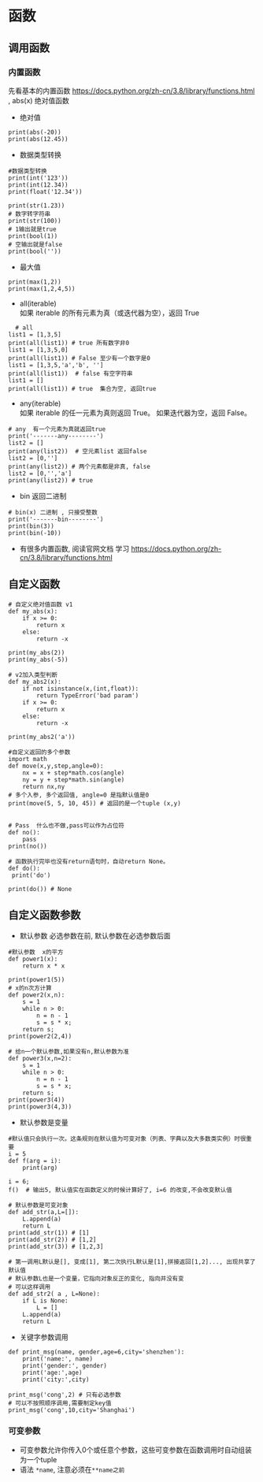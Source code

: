 # 函数

## 调用函数

### 内置函数
先看基本的内置函数   https://docs.python.org/zh-cn/3.8/library/functions.html , abs(x) 绝对值函数
* 绝对值
```
print(abs(-20))
print(abs(12.45))
```
* 数据类型转换
```
#数据类型转换
print(int('123'))
print(int(12.34))
print(float('12.34'))

print(str(1.23))
# 数字转字符串
print(str(100))
# 1输出就是true
print(bool(1))
# 空输出就是false
print(bool(''))
```
* 最大值
```
print(max(1,2))
print(max(1,2,4,5))
```
* all(iterable)   
  如果 iterable 的所有元素为真（或迭代器为空），返回 True 
```
  # all
list1 = [1,3,5]
print(all(list1)) # true 所有数字非0
list1 = [1,3,5,0]
print(all(list1)) # False 至少有一个数字是0
list1 = [1,3,5,'a','b', '']
print(all(list1))  # false 有空字符串
list1 = []
print(all(list1)) # true  集合为空, 返回true

```
 *  any(iterable)   
如果 iterable 的任一元素为真则返回 True。 如果迭代器为空，返回 False。
```
# any  有一个元素为真就返回true
print('-------any--------')
list2 = []
print(any(list2))  # 空元素list 返回false
list2 = [0,'']
print(any(list2)) # 两个元素都是非真, false
list2 = [0,'','a']
print(any(list2)) # true
```
* bin 返回二进制
```
# bin(x) 二进制 , 只接受整数
print('-------bin--------')
print(bin(3))
print(bin(-10))

```
* 有很多内置函数, 阅读官网文档 学习   https://docs.python.org/zh-cn/3.8/library/functions.html 

## 自定义函数

```
# 自定义绝对值函数 v1
def my_abs(x):
    if x >= 0:
        return x
    else:
        return -x

print(my_abs(2))
print(my_abs(-5))

# v2加入类型判断
def my_abs2(x):
    if not isinstance(x,(int,float)):
        return TypeError('bad param')
    if x >= 0:
        return x
    else:
        return -x

print(my_abs2('a'))

#自定义返回的多个参数
import math
def move(x,y,step,angle=0):
    nx = x + step*math.cos(angle)
    ny = y + step*math.sin(angle)
    return nx,ny
# 多个入参, 多个返回值, angle=0 是指默认值是0
print(move(5, 5, 10, 45)) # 返回的是一个tuple (x,y)


# Pass  什么也不做,pass可以作为占位符
def no():
    pass
print(no())

# 函数执行完毕也没有return语句时，自动return None。
def do():
 print('do')

print(do()) # None

```

## 自定义函数参数

* 默认参数
    必选参数在前, 默认参数在必选参数后面
```
#默认参数  x的平方
def power1(x):
    return x * x

print(power1(5))
# x的n次方计算
def power2(x,n):
    s = 1
    while n > 0:
        n = n - 1
        s = s * x;
    return s;
print(power2(2,4))

# 给n一个默认参数,如果没有n,默认参数为准
def power3(x,n=2):
    s = 1
    while n > 0:
        n = n - 1
        s = s * x;
    return s;
print(power3(4))
print(power3(4,3))

```
* 默认参数是变量

```
#默认值只会执行一次。这条规则在默认值为可变对象（列表、字典以及大多数类实例）时很重要
i = 5
def f(arg = i):
    print(arg)

i = 6;
f()  # 输出5, 默认值实在函数定义的时候计算好了, i=6 的改变,不会改变默认值

# 默认参数是可变对象
def add_str(a,L=[]):
    L.append(a)
    return L
print(add_str(1)) # [1]
print(add_str(2)) # [1,2]
print(add_str(3)) # [1,2,3]

# 第一调用L默认是[], 变成[1], 第二次执行L默认是[1],拼接返回[1,2]..., 出现共享了默认值
# 默认参数L也是一个变量，它指向对象反正的变化, 指向并没有变
# 可以这样调用
def add_str2( a , L=None):
    if L is None:
        L = []
    L.append(a)
    return L
```


*  关键字参数调用
```
def print_msg(name, gender,age=6,city='shenzhen'):
    print('name:', name)
    print('gender:', gender)
    print('age:',age)
    print('city:',city)

print_msg('cong',2) # 只有必选参数
# 可以不按照顺序调用,需要制定key值
print_msg('cong',10,city='Shanghai')
```

###  可变参数   

* 可变参数允许你传入0个或任意个参数，这些可变参数在函数调用时自动组装为一个tuple
* 语法  ` *name `, 注意必须在`**name之前`
  

